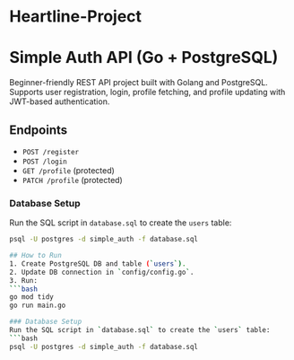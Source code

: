 # Heartline-Project

# Simple Auth API (Go + PostgreSQL)

Beginner-friendly REST API project built with Golang and PostgreSQL.
Supports user registration, login, profile fetching, and profile updating with JWT-based authentication.

## Endpoints
- `POST /register`
- `POST /login`
- `GET /profile` (protected)
- `PATCH /profile` (protected)

### Database Setup
Run the SQL script in `database.sql` to create the `users` table:
```bash
psql -U postgres -d simple_auth -f database.sql

## How to Run
1. Create PostgreSQL DB and table (`users`).
2. Update DB connection in `config/config.go`.
3. Run:
```bash
go mod tidy
go run main.go

### Database Setup
Run the SQL script in `database.sql` to create the `users` table:
```bash
psql -U postgres -d simple_auth -f database.sql


